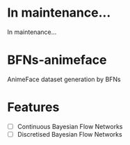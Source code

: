 # In maintenance...
In maintenance...

# BFNs-animeface
AnimeFace dataset generation by BFNs


# Features
- [ ] Continuous  Bayesian Flow Networks
- [ ] Discretised Bayesian Flow Networks